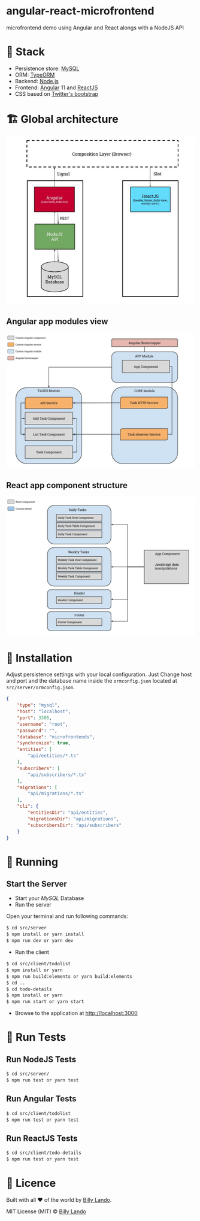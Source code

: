# angular-react-microfrontend
microfrontend demo using Angular and React alongs with a NodeJS API

# 🎨 Stack

- Persistence store: [MySQL](https://www.mysql.com/)
- ORM: [TypeORM](http://typeorm.io/#/)
- Backend: [Node.js](https://nodejs.org/en/)
- Frontend: [Angular](https://angular.io/) 11 and [ReactJS](https://reactjs.org/)
- CSS based on [Twitter's bootstrap](https://getbootstrap.com/)

# 🏗️ Global architecture

![Architecture](img/poc-architecture.jpg)

## Angular app modules view

![Angular module view](img/poc-ng-modul-view.jpg)

## React app component structure

![React components](img/poc-rx-modul-view.jpg)

# 🔧 Installation

Adjust persistence settings with your local configuration. Just Change host and port and the database name inside the `ormconfig.json` located at `src/server/ormconfig.json`.

```json
{
    "type": "mysql",
    "host": "localhost",
    "port": 3306,
    "username": "root",
    "password": "",
    "database": "microfrontends",
    "synchronize": true,
    "entities": [
        "api/entities/*.ts"
    ],
    "subscribers": [
        "api/subscribers/*.ts"
    ],
    "migrations": [
        "api/migrations/*.ts"
    ],
    "cli": {
        "entitiesDir": "api/entities",
        "migrationsDir": "api/migrations",
        "subscribersDir": "api/subscribers"
    }
}
```

# 🏃 Running

## Start the Server

- Start your _MySQL_ Database
- Run the server

Open your terminal and run following commands:

```bash
$ cd src/server
$ npm install or yarn install
$ npm run dev or yarn dev
```

- Run the client

```bash
$ cd src/client/todolist
$ npm install or yarn
$ npm run build:elements or yarn build:elements
$ cd ..
$ cd todo-details
$ npm install or yarn
$ npm run start or yarn start
```

- Browse to the application at [http://localhost:3000](http://localhost:3000)

# :rotating_light: Run Tests

## Run NodeJS Tests

```bash
$ cd src/server/
$ npm run test or yarn test
```

## Run Angular Tests

```bash
$ cd src/client/todolist
$ npm run test or yarn test
```

## Run ReactJS Tests

```bash
$ cd src/client/todo-details
$ npm run test or yarn test
```


# 📄 Licence

Built with all :heart: of the world by [Billy Lando](https://github.com/billyjov).

MIT License (MIT) © [Billy Lando](https://github.com/billyjov)
